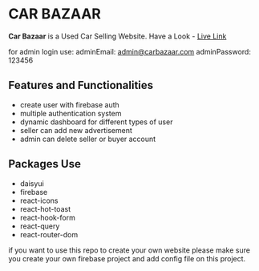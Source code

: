 # CAR BAZAAR

**Car Bazaar** is a Used Car Selling Website.
Have a Look - [Live Link](https://car-bazaar-49998.web.app/)

for admin login use:
adminEmail: admin@carbazaar.com
adminPassword: 123456

## Features and Functionalities

- create user with firebase auth
- multiple authentication system
- dynamic dashboard for different types of user
- seller can add new advertisement
- admin can delete seller or buyer account

## Packages Use

- daisyui
- firebase
- react-icons
- react-hot-toast
- react-hook-form
- react-query
- react-router-dom

if you want to use this repo to create your own website please make sure you create your own firebase project and add config file on this project.
